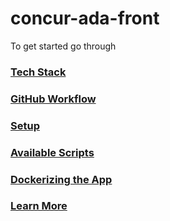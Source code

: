 # concur-ada-front

To get started go through

### [Tech Stack](docs/TechStack.md)

### [GitHub Workflow](https://guides.github.com/introduction/flow/)

### [Setup](docs/Setup.md)

### [Available Scripts](docs/Scripts.md)

### [Dockerizing the App](docs/Docker.md)

### [Learn More](docs/LearnMore.md)